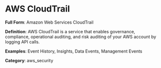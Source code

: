 # AWS CloudTrail

**Full Form**: Amazon Web Services CloudTrail

**Definition**: AWS CloudTrail is a service that enables governance, compliance, operational auditing, and risk auditing of your AWS account by logging API calls.

**Examples**: Event History, Insights, Data Events, Management Events

**Category**: aws_security
